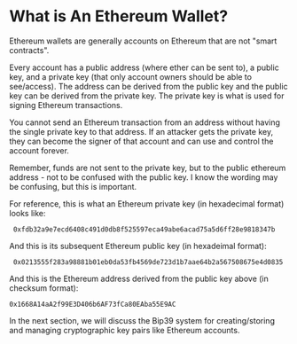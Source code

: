 # What is An Ethereum Wallet?

Ethereum wallets are generally accounts on Ethereum that are not "smart contracts".

Every account has a public address (where ether can be sent to), a public key, and a private key (that only account owners should be able to see/access). The address can be derived from the public key and the public key can be derived from the private key. The private key is what is used for signing Ethereum transactions.

You cannot send an Ethereum transaction from an address without having the single private key to that address. If an attacker gets the private key, they can become the signer of that account and can use and control the account forever.

Remember, funds are not sent to the private key, but to the public ethereum address - not to be confused with the public key. I know the wording may be confusing, but this is important.

For reference, this is what an Ethereum private key (in hexadecimal format) looks like:

     0xfdb32a9e7ecd6408c491d0db8f525597eca49abe6acad75a5d6ff28e9818347b

And this is its subsequent Ethereum public key (in hexadeimal format):

     0x0213555f283a98881b01eb0da53fb4569de723d1b7aae64b2a567508675e4d0835

And this is the Ethereum address derived from the public key above (in checksum format):

    0x1668A14aA2f99E3D406b6AF73fCa80EAba55E9AC

In the next section, we will discuss the Bip39 system for creating/storing and managing cryptographic key pairs like Ethereum accounts.
